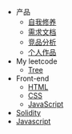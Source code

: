 <!-- docs/_sidebar.md -->

- 产品
	- [自我修养](pm/product_understanding/)
	- [需求文档](pm/product_demand/_)
	- [竞品分析](pm/product_analysis/)
	- [个人作品](pm/my_product/)
- My leetcode
	- [Tree](leetcode/tree/)
- Front-end
	- [HTML](front-end/html/)
	- [CSS](front-end/css/)
	- [JavaScript](front-end/javascript/)
- [Solidity](solidity/)
- [Javascript](javascript/)


